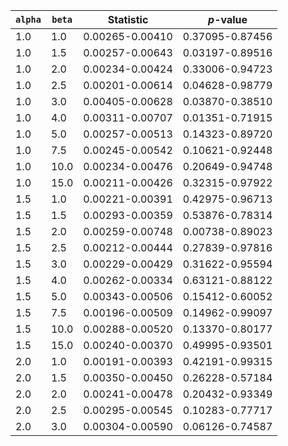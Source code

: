 |  `alpha` | `beta` | Statistic | _p_-value |
 ---- | ---- | ---- | ---- |
| 1.0 | 1.0 | 0.00265-0.00410 | 0.37095-0.87456 |
| 1.0 | 1.5 | 0.00257-0.00643 | 0.03197-0.89516 |
| 1.0 | 2.0 | 0.00234-0.00424 | 0.33006-0.94723 |
| 1.0 | 2.5 | 0.00201-0.00614 | 0.04628-0.98779 |
| 1.0 | 3.0 | 0.00405-0.00628 | 0.03870-0.38510 |
| 1.0 | 4.0 | 0.00311-0.00707 | 0.01351-0.71915 |
| 1.0 | 5.0 | 0.00257-0.00513 | 0.14323-0.89720 |
| 1.0 | 7.5 | 0.00245-0.00542 | 0.10621-0.92448 |
| 1.0 | 10.0 | 0.00234-0.00476 | 0.20649-0.94748 |
| 1.0 | 15.0 | 0.00211-0.00426 | 0.32315-0.97922 |
| 1.5 | 1.0 | 0.00221-0.00391 | 0.42975-0.96713 |
| 1.5 | 1.5 | 0.00293-0.00359 | 0.53876-0.78314 |
| 1.5 | 2.0 | 0.00259-0.00748 | 0.00738-0.89023 |
| 1.5 | 2.5 | 0.00212-0.00444 | 0.27839-0.97816 |
| 1.5 | 3.0 | 0.00229-0.00429 | 0.31622-0.95594 |
| 1.5 | 4.0 | 0.00262-0.00334 | 0.63121-0.88122 |
| 1.5 | 5.0 | 0.00343-0.00506 | 0.15412-0.60052 |
| 1.5 | 7.5 | 0.00196-0.00509 | 0.14962-0.99097 |
| 1.5 | 10.0 | 0.00288-0.00520 | 0.13370-0.80177 |
| 1.5 | 15.0 | 0.00240-0.00370 | 0.49995-0.93501 |
| 2.0 | 1.0 | 0.00191-0.00393 | 0.42191-0.99315 |
| 2.0 | 1.5 | 0.00350-0.00450 | 0.26228-0.57184 |
| 2.0 | 2.0 | 0.00241-0.00478 | 0.20432-0.93349 |
| 2.0 | 2.5 | 0.00295-0.00545 | 0.10283-0.77717 |
| 2.0 | 3.0 | 0.00304-0.00590 | 0.06126-0.74587 |
